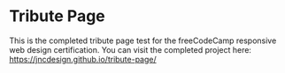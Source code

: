 # Tribute Page
This is the completed tribute page test for the freeCodeCamp responsive web design certification.
You can visit the completed project here: https://jncdesign.github.io/tribute-page/ 
